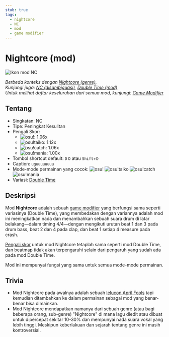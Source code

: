 ```yaml
---
stub: true
tags:
  - nightcore
  - NC
  - mod
  - game modifier
---
```


# Nightcore (mod)

![Ikon mod NC](/wiki/shared/mods/NC.png "Ikon mod Nightcore (NC)")

*Berbeda konteks dengan [Nightcore (genre)](https://en.wikipedia.org/wiki/Nightcore).*\
*Kunjungi juga: [NC (disambiguasi)](/wiki/Disambiguation/NC), [Double Time (mod)](/wiki/Game_modifier/Double_Time)*\
*Untuk melihat daftar keseluruhan dari semua mod, kunjungi: [Game Modifier](/wiki/Game_modifier)*

## Tentang

- Singkatan: NC
- Tipe: Peningkat Kesulitan
- Pengali Skor:
  - ![][osu!]: 1.06x
  - ![][osu!taiko]: 1.12x
  - ![][osu!catch]: 1.06x
  - ![][osu!mania]: 1.00x
- Tombol shortcut default: `D` `D` atau `Shift`+`D`
- Caption: `uguuuuuuuu`
- Mode-mode permainan yang cocok: ![][osu!] ![][osu!taiko] ![][osu!catch] ![][osu!mania]
- Variasi: [Double Time](/wiki/Game_modifier/Double_Time)

## Deskripsi

Mod **Nightcore** adalah sebuah [game modifier](/wiki/Game_modifier) yang berfungsi sama seperti variasinya (Double Time), yang membedakan dengan variannya adalah mod ini meningkatkan nada dan menambahkan sebuah suara drum di latar belakang—dalam timing 4/4—dengan mengikuti urutan beat 1 dan 3 pada drum bass, beat 2 dan 4 pada clap, dan beat 1 setiap 4 measure pada crash.

[Pengali skor](/wiki/Game_modifier/Score_multiplier) untuk mod Nightcore tetaplah sama seperti mod Double Time, dan beatmap tidak akan terpengaruhi selain dari pengaruh yang sudah ada pada mod Double Time.

Mod ini mempunyai fungsi yang sama untuk semua mode-mode permainan.

## Trivia

- Mod Nightcore pada awalnya adalah sebuah [lelucon April Fools](https://osu.ppy.sh/community/forums/topics/49733) tapi kemudian ditambahkan ke dalam permainan sebagai mod yang benar-benar bisa dimainkan.
- Mod Nightcore mendapatkan namanya dari sebuah genre (atau bagi beberapa orang, sub-genre) "Nightcore" di mana lagu diedit atau dibuat untuk dipercepat sekitar 10-30% dan mempunyai nada suara vokal yang lebih tinggi. Meskipun keberlakuan dan sejarah tentang genre ini masih kontroversial.

[osu!]: /wiki/shared/mode/osu.png "osu!"
[osu!taiko]: /wiki/shared/mode/taiko.png "osu!taiko"
[osu!catch]: /wiki/shared/mode/catch.png "osu!catch"
[osu!mania]: /wiki/shared/mode/mania.png "osu!mania"

